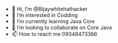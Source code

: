 - 👋 Hi, I’m @Bijaywhitehathacker
- 👀 I’m interested in Codding
- 🌱 I’m currently learning Java Core
- 💞️ I’m looking to collaborate on Core Java
- 📫 How to reach me 09348473366

<!---
Bijaywhitehathacker/Bijaywhitehathacker is a ✨ special ✨ repository because its `README.md` (this file) appears on your GitHub profile.
You can click the Preview link to take a look at your changes.
--->
